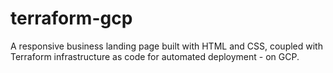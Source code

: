 # terraform-gcp
A responsive business landing page built with HTML and CSS, coupled with Terraform infrastructure as code for automated deployment - on GCP.
